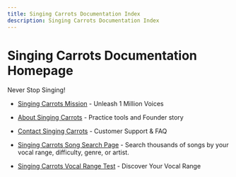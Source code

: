 ```yaml
---
title: Singing Carrots Documentation Index
description: Singing Carrots Documentation Index
---
```

# Singing Carrots Documentation Homepage

Never Stop Singing!

* [Singing Carrots Mission](https://singingcarrots.com/docs/singing-carrots-mission-page) - Unleash 1 Million Voices

* [About Singing Carrots](https://singingcarrots.com/docs/about-singing-carrots) - Practice tools and Founder story

* [Contact Singing Carrots](https://singingcarrots.com/docs/singing-carrots-contact-page) - Customer Support & FAQ

* [Singing Carrots Song Search Page](https://singingcarrots.com/docs/find-songs-by-vocal-range-or-name) - Search thousands of songs by your vocal range, difficulty, genre, or artist.

* [Singing Carrots Vocal Range Test](https://singingcarrots.com/docs/singing-carrots-vocal-range-test) - Discover Your Vocal Range
